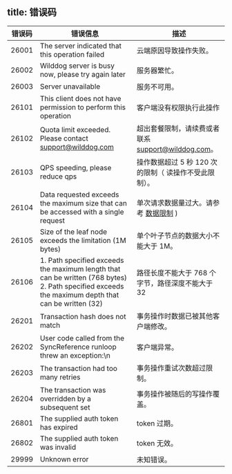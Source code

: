 title:  错误码
---

| 错误码	| 错误信息 |描述   |
| --- | ----- | ------ |
| 26001 | The server indicated that this operation failed | 云端原因导致操作失败。 |
| 26002 | Wilddog server is busy now, please try again later | 服务器繁忙。 |
| 26003 | Server unavailable    | 服务不可用。 |
| 26101 | This client does not have permission to perform this operation | 客户端没有权限执行此操作 |
| 26102 | Quota limit exceeded. Please contact support@wilddog.com  | 超出套餐限制，请续费或者联系 support@wilddog.com。 |
| 26103 | QPS speeding, please reduce qps  | 操作数据超过 5 秒 120 次的限制（ 读操作不受此限制）。 |
| 26104 | Data requested exceeds the maximum size that can be accessed with a single request | 单次请求数据量过大。请参考 [数据限制](/sync/Egret/guide/datalimit.html) ) |
| 26105 |Size of the leaf node exceeds the limitation (1M bytes)  | 单个叶子节点的数据大小不能大于 1M。 |
| 26106 | 1. Path specified exceeds the maximum length that can be written (768 bytes) 2. Path specified exceeds the maximum depth that can be written (32) | 路径长度不能大于 768 个字节，路径深度不能大于 32 |
| 26201 | Transaction hash does not match | 事务操作时数据已被其他客户端修改。 |
| 26202 |	User code called from the SyncReference runloop threw an exception:\n | 客户端异常。 |
| 26203 | The transaction had too many retries | 事务操作重试次数超过限制。 |
| 26204 | The transaction was overridden by a subsequent set | 事务操作被随后的写操作覆盖。 |
| 26801 | The supplied auth token has expired   | token 过期。 |
| 26802 | The supplied auth token was invalid  | token 无效。 |
| 29999 |Unknown error 	 | 未知错误。 |
